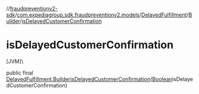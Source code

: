 //[fraudpreventionv2-sdk](../../../../index.md)/[com.expediagroup.sdk.fraudpreventionv2.models](../../index.md)/[DelayedFulfillment](../index.md)/[Builder](index.md)/[isDelayedCustomerConfirmation](is-delayed-customer-confirmation.md)

# isDelayedCustomerConfirmation

[JVM]\

public final [DelayedFulfillment.Builder](index.md)[isDelayedCustomerConfirmation](is-delayed-customer-confirmation.md)([Boolean](https://docs.oracle.com/javase/8/docs/api/java/lang/Boolean.html)isDelayedCustomerConfirmation)

